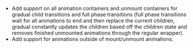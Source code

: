 - Add support on all animation containers and unmount containers for gradual child transitions and full phase transitions (full phase transitions wait for all animations to end and then replace the current children, gradual constantly updates the children based off the children state and removes finished unmounted animations through the regular wrapper).
- Add support for animations outside of mount/unmount animations.